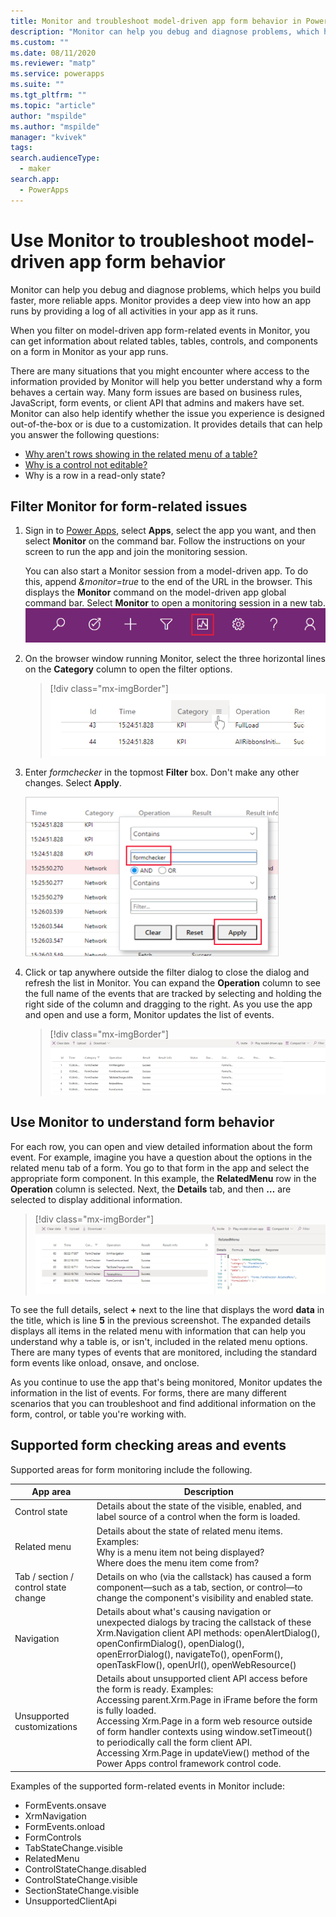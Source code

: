 ```yaml
---
title: Monitor and troubleshoot model-driven app form behavior in Power Apps | MicrosoftDocs
description: "Monitor can help you debug and diagnose problems, which helps you build faster, more reliable apps."
ms.custom: ""
ms.date: 08/11/2020
ms.reviewer: "matp"
ms.service: powerapps
ms.suite: ""
ms.tgt_pltfrm: ""
ms.topic: "article"
author: "mspilde"
ms.author: "mspilde"
manager: "kvivek"
tags: 
search.audienceType: 
  - maker
search.app: 
  - PowerApps
---
```

# Use Monitor to troubleshoot model-driven app form behavior

Monitor can help you debug and diagnose problems, which helps you build faster, more reliable apps. Monitor provides a deep view into how an app runs by providing a log of all activities in your app as it runs.

When you filter on model-driven app form-related events in Monitor, you can get information about related tables, tables, controls, and components on a form in Monitor as your app runs.  

There are many situations that you might encounter where access to the information provided by Monitor will help you better understand why a form behaves a certain way. Many form issues are based on business rules, JavaScript, form events, or client API that admins and makers have set. Monitor can also help identify whether the issue you experience is designed out-of-the-box or is due to a customization. It provides details that can help you answer the following questions:

- [Why aren't rows showing in the related menu of a table?](/developer/model-driven-apps/troubleshoot-forms#related-menurelated-tab)
- [Why is a control not editable?](/developer/model-driven-apps/troubleshoot-forms#why-a-control-is-disabledenabled-or-visiblehidden)
- Why is a row in a read-only state?

## Filter Monitor for form-related issues

1. Sign in to [Power Apps](https://make.powerapps.com/), select **Apps**, select the app you want, and then select **Monitor** on the command bar. Follow the instructions on your screen to run the app and join the monitoring session.

   You can also start a Monitor session from a model-driven app. To do this, append *&monitor=true* to the end of the URL in the browser. This displays the **Monitor** command on the model-driven app global command bar. Select **Monitor** to open a monitoring session in a new tab.
   ![Add the URL parameter to run Monitor from a model-driven app](media/run-monitor-from-app.png)

2. On the browser window running Monitor, select the three horizontal lines on the **Category** column to open the filter options.

   > [!div class="mx-imgBorder"] 
   > ![Filter on form events in Monitor](media/monitor-filter-formchecker.png)

3. Enter *formchecker* in the topmost **Filter** box. Don't make any other changes. Select **Apply**. 

   <img src="media/monitor-formchecker-filter.png" alt="Enter formchecker filter" height="255" width="405"> 

4. Click or tap anywhere outside the filter dialog to close the dialog and refresh the list in Monitor. You can expand the **Operation** column to see the full name of the events that are tracked by selecting and holding the right side of the column and dragging to the right. As you use the app and open and use a form, Monitor updates the list of events.

   > [!div class="mx-imgBorder"] 
   >![Monitored form events displayed](media/monitor-formchecker-events.png)

## Use Monitor to understand form behavior

For each row, you can open and view detailed information about the form event. For example, imagine you have a question about the options in the related menu tab of a form. You go to that form in the app and select the appropriate form component. In this example, the **RelatedMenu** row in the **Operation** column is selected. Next, the **Details** tab, and then **…** are selected to display additional information.

> [!div class="mx-imgBorder"] 
> ![Monitoring a related menu](media/monitor-formchecker-related-menu.png)

To see the full details, select **+** next to the line that displays the word **data** in the title, which is line **5** in the previous screenshot. The expanded details displays all items in the related menu with information that can help you understand why a table is, or isn't, included in the related menu options. There are many types of events that are monitored, including the standard form events like onload, onsave, and onclose.

As you continue to use the app that's being monitored, Monitor updates the information in the list of events. For forms, there are many different scenarios that you can troubleshoot and find additional information on the form, control, or table you're working with. 

## Supported form checking areas and events

Supported areas for form monitoring include the following.

|App area  |Description  |
|---------|---------|
|Control state   | Details about the state of the visible, enabled, and label source of a control when the form is loaded.     |
|Related menu   | Details about the state of related menu items. Examples:  <br /> Why is a menu item not being displayed? <br /> Where does the menu item come from?     |
|Tab / section / control state change   | Details on who (via the callstack) has caused a form component&mdash;such as a tab, section, or control&mdash;to change the component's visibility and enabled state.        |
|Navigation     | Details about what's causing navigation or unexpected dialogs by tracing the callstack of these Xrm.Navigation client API methods: openAlertDialog(), openConfirmDialog(), openDialog(), openErrorDialog(), navigateTo(), openForm(), openTaskFlow(), openUrl(), openWebResource()         |
|Unsupported customizations    |  Details about unsupported client API access before the form is ready. Examples: <br /> Accessing parent.Xrm.Page in iFrame before the form is fully loaded. <br /> Accessing Xrm.Page in a form web resource outside of form handler contexts using window.setTimeout() to periodically call the form client API. <br /> Accessing Xrm.Page in updateView() method of the Power Apps control framework control code.  |

Examples of the supported form-related events in Monitor include:

- FormEvents.onsave
- XrmNavigation
- FormEvents.onload
- FormControls
- TabStateChange.visible
- RelatedMenu
- ControlStateChange.disabled
- ControlStateChange.visible
- SectionStateChange.visible
- UnsupportedClientApi
